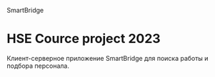 SmartBridge
# HSE Cource project 2023

Клиент-серверное приложение SmartBridge для поиска работы и подбора персонала.